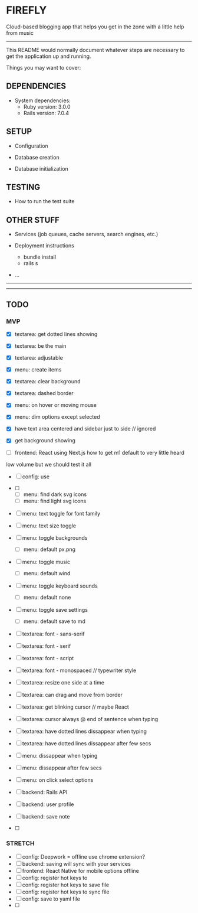 # FIREFLY

Cloud-based blogging app that helps you get in the zone with a little help from music

---

This README would normally document whatever steps are necessary to get the
application up and running.

Things you may want to cover:

## DEPENDENCIES

- System dependencies:
    - Ruby version: 3.0.0
    - Rails version: 7.0.4

## SETUP

- Configuration

- Database creation
- Database initialization

## TESTING

- How to run the test suite

## OTHER STUFF

- Services (job queues, cache servers, search engines, etc.)

- Deployment instructions
    - bundle install
    - rails s

- ...

---

<!--SCREENSHOT-->

---

## TODO

### MVP

- [x] textarea: get dotted lines showing
- [x] textarea: be the main 
- [x] textarea: adjustable
- [x] menu: create items

- [x] textarea: clear background
- [x] textarea: dashed border
- [x] menu: on hover or moving mouse
- [x] menu: dim options except selected
- [x] have text area centered and sidebar just to side // ignored
- [x] get background showing

- [ ] frontend: React using Next.js
how to get m1 
default to very little heard

low volume
but we should test it all
- [ ] config: use 

- [ ] 
    - [ ] menu: find dark svg icons
    - [ ] menu: find light svg icons
- [ ] menu: text toggle for font family
- [ ] menu: text size toggle
- [ ] menu: toggle backgrounds
    - [ ] menu: default px.png
- [ ] menu: toggle music
    - [ ] menu: default wind
- [ ] menu: toggle keyboard sounds
    - [ ] menu: default none
- [ ] menu: toggle save settings
    - [ ] menu: default save to md

- [ ] textarea: font - sans-serif
- [ ] textarea: font - serif
- [ ] textarea: font - script
- [ ] textarea: font - monospaced // typewriter style
- [ ] textarea: resize one side at a time
- [ ] textarea: can drag and move from border
- [ ] textarea: get blinking cursor // maybe React
- [ ] textarea: cursor always @ end of sentence when typing
- [ ] textarea: have dotted lines dissappear when typing 
- [ ] textarea: have dotted lines dissappear after few secs 
- [ ] menu: dissappear when typing
- [ ] menu: dissappear after few secs
- [ ] menu: on click select options 

- [ ] backend: Rails API
- [ ] backend: user profile
- [ ] backend: save note

- [ ] 
 
### STRETCH

- [ ] config: Deepwork = offline use chrome extension?
- [ ] backend: saving will sync with your services
- [ ] frontend: React Native for mobile options offline
- [ ] config: register hot keys to 
- [ ] config: register hot keys to save file
- [ ] config: register hot keys to sync file
- [ ] config: save to yaml file
- [ ] 

